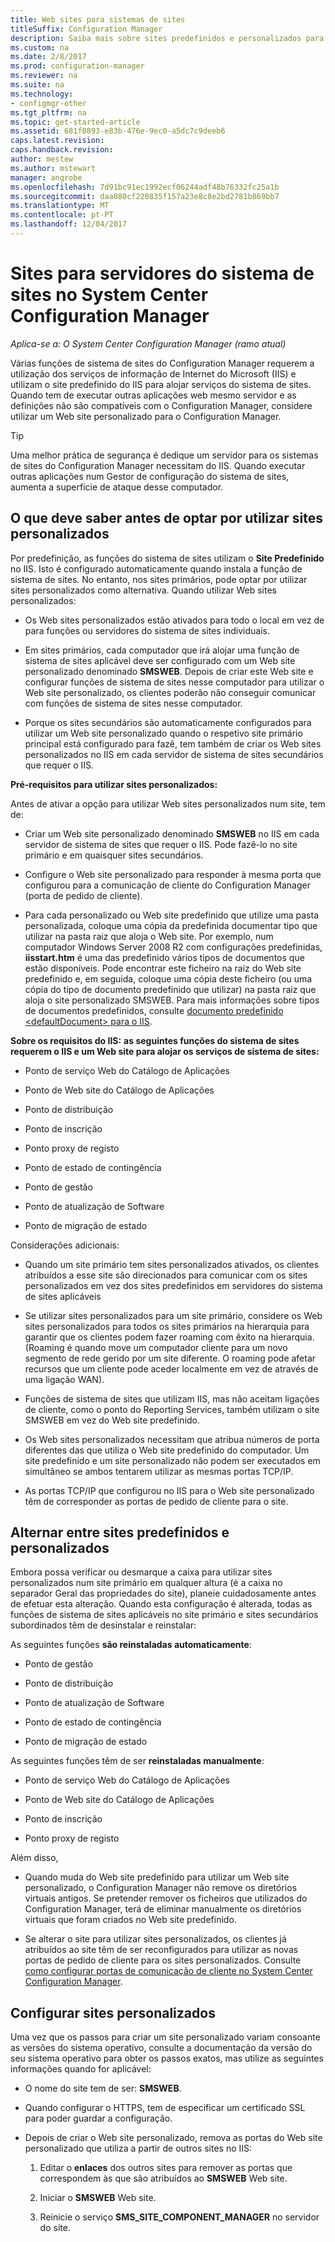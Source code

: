 ```yaml
---
title: Web sites para sistemas de sites
titleSuffix: Configuration Manager
description: Saiba mais sobre sites predefinidos e personalizados para servidores de sistema de sites no System Center Configuration Manager.
ms.custom: na
ms.date: 2/8/2017
ms.prod: configuration-manager
ms.reviewer: na
ms.suite: na
ms.technology:
- configmgr-other
ms.tgt_pltfrm: na
ms.topic: get-started-article
ms.assetid: 681f0893-e83b-476e-9ec0-a5dc7c9deeb6
caps.latest.revision: 
caps.handback.revision: 
author: mestew
ms.author: mstewart
manager: angrobe
ms.openlocfilehash: 7d91bc91ec1992ecf06244adf48b76332fc25a1b
ms.sourcegitcommit: daa080cf220835f157a23e8c8e2bd2781b869bb7
ms.translationtype: MT
ms.contentlocale: pt-PT
ms.lasthandoff: 12/04/2017
---
```

# <a name="websites-for-site-system-servers-in-system-center-configuration-manager"></a>Sites para servidores do sistema de sites no System Center Configuration Manager

*Aplica-se a: O System Center Configuration Manager (ramo atual)*

Várias funções de sistema de sites do Configuration Manager requerem a utilização dos serviços de informação de Internet do Microsoft (IIS) e utilizam o site predefinido do IIS para alojar serviços do sistema de sites. Quando tem de executar outras aplicações web mesmo servidor e as definições não são compatíveis com o Configuration Manager, considere utilizar um Web site personalizado para o Configuration Manager.  

> [!TIP]  
>  Uma melhor prática de segurança é dedique um servidor para os sistemas de sites do Configuration Manager necessitam do IIS. Quando executar outras aplicações num Gestor de configuração do sistema de sites, aumenta a superfície de ataque desse computador.  




##  <a name="BKMK_What2Know"></a>O que deve saber antes de optar por utilizar sites personalizados  
 Por predefinição, as funções do sistema de sites utilizam o **Site Predefinido** no IIS. Isto é configurado automaticamente quando instala a função de sistema de sites. No entanto, nos sites primários, pode optar por utilizar sites personalizados como alternativa. Quando utilizar Web sites personalizados:  

-   Os Web sites personalizados estão ativados para todo o local em vez de para funções ou servidores do sistema de sites individuais.  

-   Em sites primários, cada computador que irá alojar uma função de sistema de sites aplicável deve ser configurado com um Web site personalizado denominado **SMSWEB**. Depois de criar este Web site e configurar funções de sistema de sites nesse computador para utilizar o Web site personalizado, os clientes poderão não conseguir comunicar com funções de sistema de sites nesse computador.  

-   Porque os sites secundários são automaticamente configurados para utilizar um Web site personalizado quando o respetivo site primário principal está configurado para fazê, tem também de criar os Web sites personalizados no IIS em cada servidor de sistema de sites secundários que requer o IIS.  


  **Pré-requisitos para utilizar sites personalizados:**  

 Antes de ativar a opção para utilizar Web sites personalizados num site, tem de:  

-   Criar um Web site personalizado denominado **SMSWEB** no IIS em cada servidor de sistema de sites que requer o IIS. Pode fazê-lo no site primário e em quaisquer sites secundários.  

-   Configure o Web site personalizado para responder à mesma porta que configurou para a comunicação de cliente do Configuration Manager (porta de pedido de cliente).  

-   Para cada personalizado ou Web site predefinido que utilize uma pasta personalizada, coloque uma cópia da predefinida documentar tipo que utilizar na pasta raiz que aloja o Web site. Por exemplo, num computador Windows Server 2008 R2 com configurações predefinidas, **iisstart.htm** é uma das predefinido vários tipos de documentos que estão disponíveis. Pode encontrar este ficheiro na raiz do Web site predefinido e, em seguida, coloque uma cópia deste ficheiro (ou uma cópia do tipo de documento predefinido que utilizar) na pasta raiz que aloja o site personalizado SMSWEB. Para mais informações sobre tipos de documentos predefinidos, consulte [documento predefinido &lt;defaultDocument\> para o IIS](http://www.iis.net/configreference/system.webserver/defaultdocument).  

**Sobre os requisitos do IIS:**
**as seguintes funções do sistema de sites requerem o IIS e um Web site para alojar os serviços de sistema de sites:**  

-   Ponto de serviço Web do Catálogo de Aplicações  

-   Ponto de Web site do Catálogo de Aplicações  

-   Ponto de distribuição  

-   Ponto de inscrição  

-   Ponto proxy de registo  

-   Ponto de estado de contingência  

-   Ponto de gestão  

-   Ponto de atualização de Software  

-   Ponto de migração de estado  

Considerações adicionais:  

-   Quando um site primário tem sites personalizados ativados, os clientes atribuídos a esse site são direcionados para comunicar com os sites personalizados em vez dos sites predefinidos em servidores do sistema de sites aplicáveis  

-   Se utilizar sites personalizados para um site primário, considere os Web sites personalizados para todos os sites primários na hierarquia para garantir que os clientes podem fazer roaming com êxito na hierarquia. (Roaming é quando move um computador cliente para um novo segmento de rede gerido por um site diferente. O roaming pode afetar recursos que um cliente pode aceder localmente em vez de através de uma ligação WAN).  

-   Funções de sistema de sites que utilizam IIS, mas não aceitam ligações de cliente, como o ponto do Reporting Services, também utilizam o site SMSWEB em vez do Web site predefinido.  

-   Os Web sites personalizados necessitam que atribua números de porta diferentes das que utiliza o Web site predefinido do computador. Um site predefinido e um site personalizado não podem ser executados em simultâneo se ambos tentarem utilizar as mesmas portas TCP/IP.  

-   As portas TCP/IP que configurou no IIS para o Web site personalizado têm de corresponder as portas de pedido de cliente para o site.  

## <a name="switch-between-default-and-custom-websites"></a>Alternar entre sites predefinidos e personalizados  
Embora possa verificar ou desmarque a caixa para utilizar sites personalizados num site primário em qualquer altura (é a caixa no separador Geral das propriedades do site), planeie cuidadosamente antes de efetuar esta alteração. Quando esta configuração é alterada, todas as funções de sistema de sites aplicáveis no site primário e sites secundários subordinados têm de desinstalar e reinstalar:  

As seguintes funções **são reinstaladas automaticamente**:  

-   Ponto de gestão  

-   Ponto de distribuição  

-   Ponto de atualização de Software  

-   Ponto de estado de contingência  

-   Ponto de migração de estado  

As seguintes funções têm de ser **reinstaladas manualmente**:  

-   Ponto de serviço Web do Catálogo de Aplicações  

-   Ponto de Web site do Catálogo de Aplicações  

-   Ponto de inscrição  

-   Ponto proxy de registo  

Além disso,  

-   Quando muda do Web site predefinido para utilizar um Web site personalizado, o Configuration Manager não remove os diretórios virtuais antigos. Se pretender remover os ficheiros que utilizados do Configuration Manager, terá de eliminar manualmente os diretórios virtuais que foram criados no Web site predefinido.  

-   Se alterar o site para utilizar sites personalizados, os clientes já atribuídos ao site têm de ser reconfigurados para utilizar as novas portas de pedido de cliente para os sites personalizados. Consulte [como configurar portas de comunicação de cliente no System Center Configuration Manager](../../../core/clients/deploy/configure-client-communication-ports.md).  

## <a name="set-up-custom-websites"></a>Configurar sites personalizados  
Uma vez que os passos para criar um site personalizado variam consoante as versões do sistema operativo, consulte a documentação da versão do seu sistema operativo para obter os passos exatos, mas utilize as seguintes informações quando for aplicável:  

-   O nome do site tem de ser: **SMSWEB**.  

-   Quando configurar o HTTPS, tem de especificar um certificado SSL para poder guardar a configuração.  

-   Depois de criar o Web site personalizado, remova as portas do Web site personalizado que utiliza a partir de outros sites no IIS:  

    1.  Editar o **enlaces** dos outros sites para remover as portas que correspondem às que são atribuídos ao **SMSWEB** Web site.  

    2.  Iniciar o **SMSWEB** Web site.  

    3.  Reinicie o serviço **SMS_SITE_COMPONENT_MANAGER** no servidor do site.  
